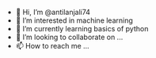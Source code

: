 - 👋 Hi, I’m @antilanjali74
- 👀 I’m interested in machine learning
- 🌱 I’m currently learning basics of python
- 💞️ I’m looking to collaborate on ...
- 📫 How to reach me ...

<!---
antilanjali74/antilanjali74 is a ✨ special ✨ repository because its `README.md` (this file) appears on your GitHub profile.
You can click the Preview link to take a look at your changes.
--->
